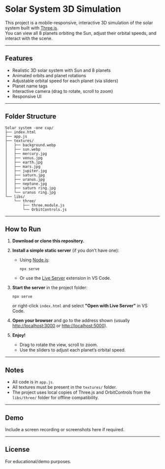 
# Solar System 3D Simulation

This project is a mobile-responsive, interactive 3D simulation of the solar system built with [Three.js](https://threejs.org/).  
You can view all 8 planets orbiting the Sun, adjust their orbital speeds, and interact with the scene.

---

## Features

- Realistic 3D solar system with Sun and 8 planets
- Animated orbits and planet rotations
- Adjustable orbital speed for each planet (via sliders)
- Planet name tags
- Interactive camera (drag to rotate, scroll to zoom)
- Responsive UI

---

## Folder Structure

```
Solar system -one cup/
├── index.html
├── app.js
├── textures/
│   ├── background.webp
│   ├── sun.webp
│   ├── mercury.jpg
│   ├── venus.jpg
│   ├── earth.jpg
│   ├── mars.jpg
│   ├── jupiter.jpg
│   ├── saturn.jpg
│   ├── uranus.jpg
│   ├── neptune.jpg
│   ├── saturn ring.jpg
│   └── uranus ring.jpg
└── libs/
    └── three/
        ├── three.module.js
        └── OrbitControls.js
```

---

## How to Run

1. **Download or clone this repository.**

2. **Install a simple static server** (if you don’t have one):
   - Using [Node.js](https://nodejs.org/):  
     ```
     npx serve
     ```
   - Or use the [Live Server](https://marketplace.visualstudio.com/items?itemName=ritwickdey.LiveServer) extension in VS Code.

3. **Start the server** in the project folder:
   ```
   npx serve
   ```
   or right-click `index.html` and select **"Open with Live Server"** in VS Code.

4. **Open your browser** and go to the address shown (usually [http://localhost:3000](http://localhost:3000) or [http://localhost:5000](http://localhost:5000)).

5. **Enjoy!**  
   - Drag to rotate the view, scroll to zoom.
   - Use the sliders to adjust each planet’s orbital speed.

---

## Notes

- All code is in `app.js`.
- All textures must be present in the `textures/` folder.
- The project uses local copies of Three.js and OrbitControls from the `libs/three/` folder for offline compatibility.

---

## Demo

Include a screen recording or screenshots here if required.

---

## License

For educational/demo purposes.
